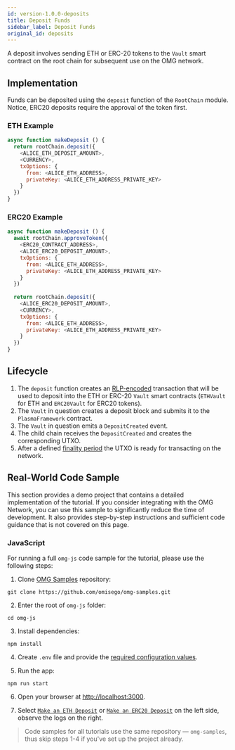 ```yaml
---
id: version-1.0.0-deposits
title: Deposit Funds
sidebar_label: Deposit Funds
original_id: deposits
---
```


A deposit involves sending ETH or ERC-20 tokens to the `Vault` smart contract on the root chain for subsequent use on the OMG network.

## Implementation

Funds can be deposited using the `deposit` function of the `RootChain` module. Notice, ERC20 deposits require the approval of the token first.

### ETH Example

<!--DOCUSAURUS_CODE_TABS-->
<!-- JavaScript -->

```js
async function makeDeposit () {
  return rootChain.deposit({
    <ALICE_ETH_DEPOSIT_AMOUNT>,
    <CURRENCY>,
    txOptions: {
      from: <ALICE_ETH_ADDRESS>,
      privateKey: <ALICE_ETH_ADDRESS_PRIVATE_KEY>
    }
  })
}
```

<!--END_DOCUSAURUS_CODE_TABS-->

### ERC20 Example

<!--DOCUSAURUS_CODE_TABS-->
<!-- JavaScript -->

```js
async function makeDeposit () {
  await rootChain.approveToken({
    <ERC20_CONTRACT_ADDRESS>,
    <ALICE_ERC20_DEPOSIT_AMOUNT>,
    txOptions: {
      from: <ALICE_ETH_ADDRESS>,
      privateKey: <ALICE_ETH_ADDRESS_PRIVATE_KEY>
    }
  })
  
  return rootChain.deposit({
    <ALICE_ERC20_DEPOSIT_AMOUNT>,
    <CURRENCY>,
    txOptions: {
      from: <ALICE_ETH_ADDRESS>,
      privateKey: <ALICE_ETH_ADDRESS_PRIVATE_KEY>
    }
  })
}
```

<!--END_DOCUSAURUS_CODE_TABS-->

## Lifecycle

1. The `deposit` function creates an [RLP-encoded](https://github.com/ethereum/wiki/wiki/RLP) transaction that will be used to deposit into the ETH or ERC-20 `Vault` smart contracts (`ETHVault` for ETH and `ERC20Vault` for ERC20 tokens).
2. The `Vault` in question creates a deposit block and submits it to the `PlasmaFramework` contract.
3. The `Vault` in question emits a `DepositCreated` event.
4. The child chain receives the `DepositCreated` and creates the corresponding UTXO.
5. After a defined [finality period](glossary#deposit-finality-period) the UTXO is ready for transacting on the network.

## Real-World Code Sample

This section provides a demo project that contains a detailed implementation of the tutorial. If you consider integrating with the OMG Network, you can use this sample to significantly reduce the time of development. It also provides step-by-step instructions and sufficient code guidance that is not covered on this page.

### JavaScript

For running a full `omg-js` code sample for the tutorial, please use the following steps:

1. Clone [OMG Samples](https://github.com/omisego/omg-samples) repository:

```
git clone https://github.com/omisego/omg-samples.git
```

2. Enter the root of `omg-js` folder:

```
cd omg-js
```

3. Install dependencies:

```
npm install
```

4. Create `.env` file and provide the [required configuration values](https://github.com/omisego/omg-samples/tree/master/omg-js#setup).

5. Run the app:

```
npm run start
```

6. Open your browser at [http://localhost:3000](http://localhost:3000). 

7. Select [`Make an ETH Deposit`](https://github.com/omisego/omg-samples/tree/master/omg-js/app/02-deposit-eth) or [`Make an ERC20 Deposit`](https://github.com/omisego/omg-samples/tree/master/omg-js/app/02-deposit-erc20) on the left side, observe the logs on the right.

> Code samples for all tutorials use the same repository — `omg-samples`, thus skip steps 1-4 if you've set up the project already.
